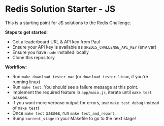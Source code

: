 # Redis Solution Starter - JS

This is a starting point for JS solutions to the Redis Challenge.

**Steps to get started**:

- Get a leaderboard URL & API key from Paul
- Ensure your API key is available as `$REDIS_CHALLENGE_API_KEY`
(env var)
- Ensure you have `node` installed locally
- Clone this repository

**Workflow**:

- Run `make download_tester_mac` (or `download_tester_linux`, if you're running linux)
- Run `make test`. You should see a failure message at this point.
- Implement the required feature in `app/main.js`, iterate until `make test` passes.
- If you want more verbose output for errors, use `make test_debug` instead of `make test`)
- Once `make test` passes, run `make test_and_report`.
- Bump `current_stage` in your Makefile to go to the next stage!
